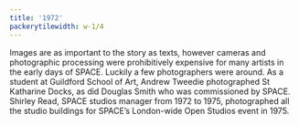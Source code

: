 ```yaml
---
title: '1972'
packerytilewidth: w-1/4
---
```


Images are as important to the story as texts, however cameras and photographic processing were prohibitively expensive for many artists in the early days of SPACE. Luckily a few photographers were around. As a student at Guildford School of Art, Andrew Tweedie photographed St Katharine Docks, as did Douglas Smith who was commissioned by SPACE. Shirley Read, SPACE studios manager from 1972 to 1975, photographed all the studio buildings for SPACE’s London-wide Open Studios event in 1975.